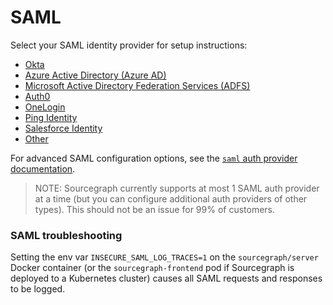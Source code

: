 # SAML

Select your SAML identity provider for setup instructions:

- [Okta](/admin/auth/saml/okta)
- [Azure Active Directory (Azure AD)](/admin/auth/saml/azure_ad)
- [Microsoft Active Directory Federation Services (ADFS)](/admin/auth/saml/microsoft_adfs)
- [Auth0](/admin/auth/saml/generic)
- [OneLogin](/admin/auth/saml/generic)
- [Ping Identity](/admin/auth/saml/generic)
- [Salesforce Identity](/admin/auth/saml/generic)
- [Other](/admin/auth/saml/generic)

For advanced SAML configuration options, see the [`saml` auth provider documentation](../config/critical_config.md#saml).

> NOTE: Sourcegraph currently supports at most 1 SAML auth provider at a time (but you can configure additional auth providers of other types). This should not be an issue for 99% of customers.

### SAML troubleshooting

Setting the env var `INSECURE_SAML_LOG_TRACES=1` on the `sourcegraph/server` Docker container (or the `sourcegraph-frontend` pod if Sourcegraph is deployed to a Kubernetes cluster) causes all SAML requests and responses to be logged.
